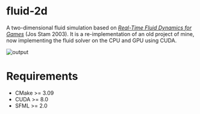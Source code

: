 # fluid-2d

A two-dimensional fluid simulation based on [*Real-Time Fluid Dynamics for Games*](https://pdfs.semanticscholar.org/847f/819a4ea14bd789aca8bc88e85e906cfc657c.pdf) (Jos Stam 2003). It is a re-implementation of an old project of mine, now implementing the fluid solver on the CPU and GPU using CUDA.

![output](https://user-images.githubusercontent.com/9449513/132905276-667271b5-c91e-4a86-b4e7-249c64ad8549.gif)

# Requirements

- CMake >= 3.09
- CUDA  >= 8.0
- SFML  >= 2.0
